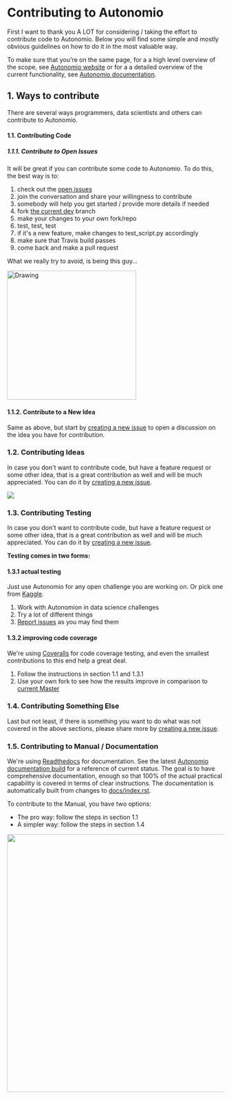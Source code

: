 # Contributing to Autonomio

First I want to thank you A LOT for considering / taking the effort to contribute code to Autonomio. Below you will find some simple and mostly obvious guidelines on how to do it in the most valuable way.

To make sure that you're on the same page, for a a high level overview of the scope, see [Autonomio website](http://autonom.io) or for a a detailed overview of the current functionality, see [Autonomio documentation](http://autonomio.readthedocs.io).

## 1. Ways to contribute

There are several ways programmers, data scientists and others can contribute to Autonomio. 

#### 1.1. Contributing Code 

##### 1.1.1. Contribute to Open Issues

It will be great if you can contribute some code to Autonomio. To do this, the best way is to: 

1) check out the [open issues](https://github.com/autonomio/core-module/issues)
2) join the conversation and share your willingness to contribute 
3) somebody will help you get started / provide more details if needed
4) fork [the current dev](https://github.com/autonomio/core-module/issues#fork-destination-box) branch
5) make your changes to your own fork/repo
6) test, test, test 
7) if it's a new feature, make changes to test_script.py accordingly 
8) make sure that Travis build passes
9) come back and make a pull request

What we really try to avoid, is being this guy...

<img src="https://s-media-cache-ak0.pinimg.com/originals/83/f7/8e/83f78e62feb95acc85d000aaf6350d23.jpg" alt="Drawing" width="300px"/>

#### 1.1.2. Contribute to a New Idea 

Same as above, but start by [creating a new issue](https://github.com/autonomio/core-module/issues/new) to open a discussion on the idea you have for contribution.

### 1.2. Contributing Ideas 

In case you don't want to contribute code, but have a feature request or some other idea, that is a great contribution as well and will be much appreciated. You can do it by [creating a new issue](https://github.com/autonomio/core-module/issues/new).

<img src="https://mrwweb.com/wp-content/uploads/2012/05/dilbertMay72012-600x186.gif">

### 1.3. Contributing Testing 

In case you don't want to contribute code, but have a feature request or some other idea, that is a great contribution as well and will be much appreciated. You can do it by [creating a new issue](https://github.com/autonomio/core-module/issues/new). 

**Testing comes in two forms:** 

#### 1.3.1 actual testing

Just use Autonomio for any open challenge you are working on. Or pick one from [Kaggle](https://www.kaggle.com/competitions).

1) Work with Autonomion in data science challenges
2) Try a lot of different things
3) [Report issues](https://github.com/autonomio/core-module/issues/new) as you may find them

#### 1.3.2 improving code coverage

We're using [Coveralls](https://coveralls.io) for code coverage testing, and even the smallest contributions to this end help a great deal. 

1) Follow the instructions in section 1.1 and 1.3.1
2) Use your own fork to see how the results improve in comparison to [current Master](https://coveralls.io/github/autonomio/core-module)

### 1.4. Contributing Something Else

Last but not least, if there is something you want to do what was not covered in the above sections, please share more by [creating a new issue](https://github.com/autonomio/core-module/issues/new).


### 1.5. Contributing to Manual / Documentation 

We're using [Readthedocs](http://readthedocs.io) for documentation. See the latest [Autonomio documentation build](http://autonomio.readthedocs.io) for a reference of current status. The goal is to have comprehensive documentation, enough so that 100% of the actual practical capability is covered in terms of clear instructions. The documentation is automatically built from changes to [docs/index.rst](https://github.com/autonomio/core-module/tree/master/docs).

To contribute to the Manual, you have two options: 

- The pro way: follow the steps in section 1.1
- A simpler way: follow the steps in section 1.4

<img src="https://stevemiles70.files.wordpress.com/2015/05/dilbertontechnicaldoumentation.png" width="600px">
